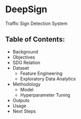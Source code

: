 # DeepSign
Traffic Sign Detection System

## Table of Contents:

- Background
- Objectives	
- SDG Relation
- Dataset
	- Feature Engineering
	- Exploratory Data Analytics
- Methodology
	- Model
	- Hyperparameter Tuning
- Outputs
- Usage
- Next Steps